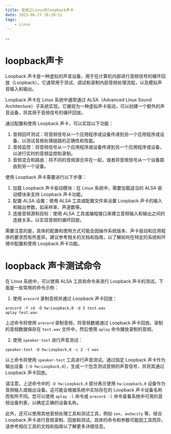 ```yaml
---
title: 音频之Linux的loopback声卡
date: 2023-06-27 16:20:11
tags:
	- Linux
---
```


--

# loopback声卡

Loopback 声卡是一种虚拟的声音设备，用于在计算机内部进行音频信号的循环回放（Loopback）。它通常用于测试、调试和录制内部音频处理流程，以及模拟声音输入和输出。

Loopback 声卡在 Linux 系统中通常通过 ALSA（Advanced Linux Sound Architecture）子系统实现。它被视为一种虚拟声卡驱动，可以创建一个额外的声音设备，将其用于音频信号的循环回放。

通过配置和使用 Loopback 声卡，可以实现以下功能：
1. 音频回环测试：将音频信号从一个应用程序或设备传递到另一个应用程序或设备，以测试音频处理链路的正确性和性能。
2. 音频监控：将音频信号从一个应用程序或设备传递到另一个应用程序或设备，以进行实时的音频监控和录制。
3. 音频混合和路由：将不同的音频源合并在一起，或者将音频信号从一个设备路由到另一个设备。

使用 Loopback 声卡需要进行以下步骤：
1. 加载 Loopback 声卡驱动模块：在 Linux 系统中，需要加载适当的 ALSA 驱动模块来支持 Loopback 声卡功能。
2. 配置 ALSA 设置：使用 ALSA 工具或配置文件来设置 Loopback 声卡的输入和输出参数，如采样率、声道数等。
3. 连接音频源和目标：使用 ALSA 工具或编程接口来建立音频输入和输出之间的连接关系，以实现音频的循环回放。

需要注意的是，具体的配置和使用方式可能会因操作系统版本、声卡驱动和应用程序的要求而有所差异。建议参考相关的文档和指南，以了解如何在特定的系统和环境中配置和使用 Loopback 声卡功能。

# loopback 声卡测试命令

在 Linux 系统中，可以使用 ALSA 工具和命令来进行 Loopback 声卡的测试。下面是一些常用的命令示例：

1. 使用 `arecord` 录制音频并通过 Loopback 声卡回放：
```shell
arecord -f cd -D hw:Loopback,0 -d 5 test.wav
aplay test.wav
```
上述命令将使用 `arecord` 录制音频，将音频数据通过 Loopback 声卡回放。录制的音频数据保存在 `test.wav` 文件中，然后使用 `aplay` 命令播放录制的音频。

2. 使用 `speaker-test` 进行声音测试：
```shell
speaker-test -D hw:Loopback,0 -c 2 -t wav
```
以上命令将使用 `speaker-test` 工具进行声音测试。通过指定 Loopback 声卡作为输出设备（`-D hw:Loopback,0`），生成一个包含测试音频的声音信号，并将其通过 Loopback 声卡回放。

请注意，上述命令中的 `-D hw:Loopback,0` 部分表示使用 `hw:Loopback,0` 设备作为音频输入或输出设备。这可能会根据系统中实际存在的 Loopback 声卡设备名称而有所不同。您可以使用 `aplay -l` 命令或 `arecord -l` 命令查看系统中可用的音频设备列表，以确定正确的设备名称。

此外，还可以使用其他音频处理工具和测试工具，例如 `sox`、`audacity` 等，结合 Loopback 声卡进行音频录制、回放和测试。具体的命令和参数可能因工具而异，请参考相应工具的文档和指南以了解更多详细信息。